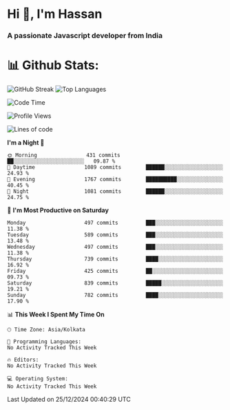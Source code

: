 # Hi 👋, I'm Hassan
### A passionate Javascript developer from India


# 📊 Github Stats:
![GitHub Streak](https://github-readme-streak-stats.herokuapp.com/?user=codeblooded47&theme=dracula&hide_border=false)
![Top Languages](https://github-readme-stats.vercel.app/api/top-langs/?username=codeblooded47&layout=compact&theme=dracula)



<!--START_SECTION:waka-->
![Code Time](http://img.shields.io/badge/Code%20Time-869%20hrs%2039%20mins-blue)

![Profile Views](http://img.shields.io/badge/Profile%20Views-1-blue)

![Lines of code](https://img.shields.io/badge/From%20Hello%20World%20I%27ve%20Written-23.8%20million%20lines%20of%20code-blue)

**I'm a Night 🦉** 

```text
🌞 Morning                431 commits         ██░░░░░░░░░░░░░░░░░░░░░░░   09.87 % 
🌆 Daytime                1089 commits        ██████░░░░░░░░░░░░░░░░░░░   24.93 % 
🌃 Evening                1767 commits        ██████████░░░░░░░░░░░░░░░   40.45 % 
🌙 Night                  1081 commits        ██████░░░░░░░░░░░░░░░░░░░   24.75 % 
```
📅 **I'm Most Productive on Saturday** 

```text
Monday                   497 commits         ███░░░░░░░░░░░░░░░░░░░░░░   11.38 % 
Tuesday                  589 commits         ███░░░░░░░░░░░░░░░░░░░░░░   13.48 % 
Wednesday                497 commits         ███░░░░░░░░░░░░░░░░░░░░░░   11.38 % 
Thursday                 739 commits         ████░░░░░░░░░░░░░░░░░░░░░   16.92 % 
Friday                   425 commits         ██░░░░░░░░░░░░░░░░░░░░░░░   09.73 % 
Saturday                 839 commits         █████░░░░░░░░░░░░░░░░░░░░   19.21 % 
Sunday                   782 commits         ████░░░░░░░░░░░░░░░░░░░░░   17.90 % 
```


📊 **This Week I Spent My Time On** 

```text
🕑︎ Time Zone: Asia/Kolkata

💬 Programming Languages: 
No Activity Tracked This Week

🔥 Editors: 
No Activity Tracked This Week

💻 Operating System: 
No Activity Tracked This Week
```


 Last Updated on 25/12/2024 00:40:29 UTC
<!--END_SECTION:waka-->

